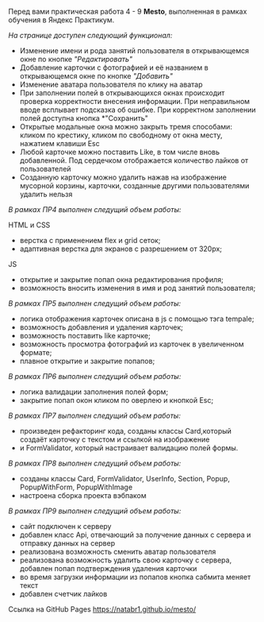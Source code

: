 Перед вами практическая работа 4 - 9 **Mesto**, выполненная в рамках обучения в Яндекс Практикум.


*На странице доступен следующий функционал:*
* Изменение имени и рода занятий пользователя в открывающемся окне по кнопке *"Редактировать"*
* Добавление карточки с фотографией и её названием в открывающемся окне по кнопке *"Добавить"*
* Изменение аватара пользователя по клику на аватар
* При заполнении полей в открывающихся окнах происходит проверка корректности внесения информации. При неправильном вводе всплывает подсказка об ошибке. При корректном заполнении полей доступна кнопка *"Сохранить"
* Открытые модальные окна можно закрыть тремя способами: кликом по крестику, кликом по свободному от окна месту, нажатием клавиши Esc
* Любой карточке можно поставить Like, в том числе вновь добавленной. Под сердечком отображается количество лайков от пользователей
* Созданную карточку можно удалить нажав на изображение мусорной корзины, карточки, созданные другими пользователями удалить нельзя


*В рамках ПР4 выполнен следущий объем работы:*

HTML и CSS

* верстка с применением flex и grid сеток;
* адаптивная верстка для экранов с разрешением от 320px;

JS

* открытие и закрытие попап окна редактирования профиля;
* возможность вносить изменения в имя и род занятий пользователя;


*В рамках ПР5 выполнен следущий объем работы:*
* логика отображения карточек описана в js с помощью тэга tempale;
* возможность добавления и удаления карточек;
* возможность поставить like карточке;
* возможность просмотра фотографий из карточек в увеличенном формате;
* плавное открытие и закрытие попапов;


*В рамках ПР6 выполнен следущий объем работы:*
* логика валидации заполнения полей форм;
* закрытие попап окон кликом по оверлею и кнопкой Esc;


*В рамках ПР7 выполнен следущий объем работы:*
* произведен рефакторинг кода, созданы классы Card,который создаёт карточку с текстом и ссылкой на изображение
* и FormValidator, который настраивает валидацию полей формы.


*В рамках ПР8 выполнен следущий объем работы:*
* созданы классы Сard, FormValidator, UserInfo, Section, Popup, PopupWithForm, PopupWithImage
* настроена сборка проекта вэбпаком


*В рамках ПР9 выполнен следущий объем работы:*
* сайт подключен к серверу
* добавлен класс Api, отвечающий за получение данных с сервера и отправку данных на сервер
* реализована возможность сменить аватар пользователя
* реализована возможность удалить свою карточку с сервера, добавлен попап подтверждения удаления карточки
* во время загрузки информации из попапов кнопка сабмита меняет текст
* добавлен счетчик лайков


Ссылка на GitHub Pages https://natabr1.github.io/mesto/
